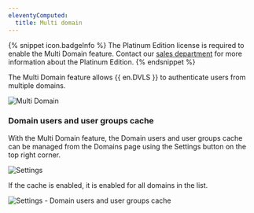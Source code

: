 ```yaml
---
eleventyComputed:
  title: Multi domain
---
```

{% snippet icon.badgeInfo %}
The Platinum Edition license is required to enable the Multi Domain feature. Contact our [sales department](mailto:sales@devolutions.net) for more information about the Platinum Edition.
{% endsnippet %}

The Multi Domain feature allows {{ en.DVLS }} to authenticate users from multiple domains.

![Multi Domain](https://cdnweb.devolutions.net/docs/en/server/ServerOP8079.png)

### Domain users and user groups cache
With the Multi Domain feature, the Domain users and user groups cache can be managed from the Domains page using the Settings button on the top right corner.

![Settings](https://cdnweb.devolutions.net/docs/en/server/ServerOp8084.png)

If the cache is enabled, it is enabled for all domains in the list.

![Settings - Domain users and user groups cache](https://cdnweb.devolutions.net/docs/en/server/ServerOp8085.png)
